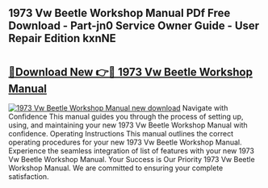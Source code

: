 ## 1973 Vw Beetle Workshop Manual PDf Free Download - Part-jn0 Service Owner Guide - User Repair Edition kxnNE

# <h2><a href="http://bc19292.oget.top/?id=1973+Vw+Beetle+Workshop+Manual">🔗Download New 👉🔴 1973 Vw Beetle Workshop Manual</a></h2>

[![1973 Vw Beetle Workshop Manual new download](https://i.imgur.com/5g1atiW.png)](http://bc19292.oget.top/?id=1973+Vw+Beetle+Workshop+Manual)
Navigate with Confidence This manual guides you through the process of setting up, using, and maintaining your new 1973 Vw Beetle Workshop Manual with confidence. Operating Instructions This manual outlines the correct operating procedures for your new 1973 Vw Beetle Workshop Manual. Experience the seamless integration of list of features with your new 1973 Vw Beetle Workshop Manual. Your Success is Our Priority 1973 Vw Beetle Workshop Manual. We are committed to ensuring your complete satisfaction.
